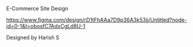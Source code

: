 E-Commerce Site Design

https://www.figma.com/design/rD1tFhAAa7D9p36A3k53jj/Untitled?node-id=0-1&t=obosfC7AdxCgLd8U-1

Designed by Harish S
